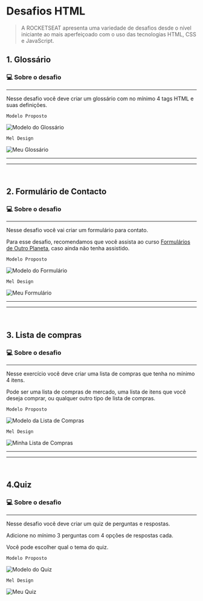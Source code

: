 # Desafios HTML

> A ROCKETSEAT apresenta uma variedade de desafios desde o nível iniciante ao mais aperfeiçoado com o uso das tecnologias HTML, CSS e JavaScript.



## 1. Glossário

### 💻 Sobre o desafio

---

Nesse desafio você deve criar um glossário com no mínimo 4 tags HTML e suas definições.


```
Modelo Proposto
```

![Modelo do Glossário](../cursos_html_rocketseat/assets/gloss.png)

```
Mel Design
```
![Meu Glossário](../cursos_html_rocketseat/assets/glossaryMel.png)

---
---
<br>

## 2. Formulário de Contacto

### 💻 Sobre o desafio

---

Nesse desafio você vai criar um formulário para contato.

Para esse desafio, recomendamos que você assista ao curso [Formulários de Outro Planeta](https://app.rocketseat.com.br/node/formularios-de-outro-planeta), caso ainda não tenha assistido. 

```
Modelo Proposto
```

![Modelo do Formulário](../cursos_html_rocketseat/assets/form-contato.png)

```
Mel Design
```
![Meu Formulário](../cursos_html_rocketseat/assets/formContactMel.png)

---
---
<br>

## 3. Lista de compras

### 💻 Sobre o desafio

---

Nesse exercício você deve criar uma lista de compras que tenha no mínimo 4 itens. 

Pode ser uma lista de compras de mercado, uma lista de itens que você deseja comprar, ou qualquer outro tipo de lista de compras.

```
Modelo Proposto
```

![Modelo da Lista de Compras](../cursos_html_rocketseat/assets/shopping-list.png)

```
Mel Design
```
![Minha Lista de Compras](../cursos_html_rocketseat/assets/listaComprasMel.png)

---
---
<br>

## 4.Quiz

### 💻 Sobre o desafio

---

Nesse desafio você deve criar um quiz de perguntas e respostas. 

Adicione no mínimo 3 perguntas com 4 opções de respostas cada. 

Você pode escolher qual o tema do quiz.


```
Modelo Proposto
```

![Modelo do Quiz](../cursos_html_rocketseat/assets/quiz.png)

```
Mel Design
```
![Meu Quiz](../cursos_html_rocketseat/assets/narutoQuiz.PNG)

